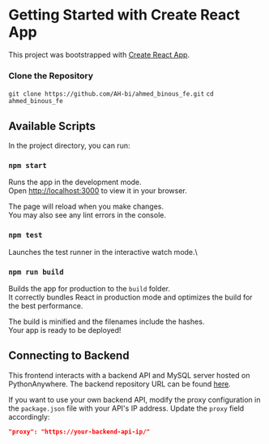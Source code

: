 # Getting Started with Create React App

This project was bootstrapped with [Create React App](https://github.com/facebook/create-react-app).

### Clone the Repository
`git clone https://github.com/AH-bi/ahmed_binous_fe.git`
`cd ahmed_binous_fe`

## Available Scripts

In the project directory, you can run:

### `npm start`

Runs the app in the development mode.\
Open [http://localhost:3000](http://localhost:3000) to view it in your browser.

The page will reload when you make changes.\
You may also see any lint errors in the console.

### `npm test`

Launches the test runner in the interactive watch mode.\


### `npm run build`

Builds the app for production to the `build` folder.\
It correctly bundles React in production mode and optimizes the build for the best performance.

The build is minified and the filenames include the hashes.\
Your app is ready to be deployed!


## Connecting to Backend

This frontend interacts with a backend API and MySQL server hosted on PythonAnywhere. The backend repository URL can be found [here](https://github.com/AH-bi/ahmed_binous_be.git).

If you want to use your own backend API, modify the proxy configuration in the `package.json` file with your API's IP address. Update the `proxy` field accordingly:

```json
"proxy": "https://your-backend-api-ip/"
